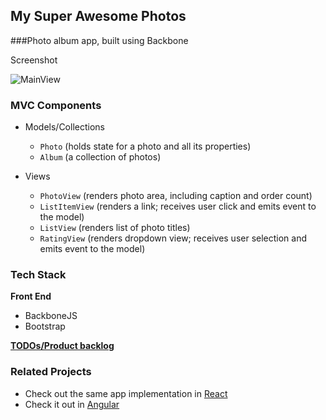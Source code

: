 ## My Super Awesome Photos

###Photo album app, built using Backbone

Screenshot

![MainView](http://i.imgur.com/JEf3mmhh.jpg)

### MVC Components

- Models/Collections
    * `Photo` (holds state for a photo and all its properties)
    * `Album` (a collection of photos)

- Views
    * `PhotoView` (renders photo area, including caption and order count)
    * `ListItemView` (renders a link; receives user click and emits event to the model)
    * `ListView` (renders list of photo titles)
    * `RatingView` (renders dropdown view; receives user selection and emits event to the model)

### Tech Stack 

**Front End**

- BackboneJS
- Bootstrap 

**[TODOs/Product backlog](https://github.com/batmanimal/photo-app-backbone/issues)**

### Related Projects

- Check out the same app implementation in [React](https://github.com/batmanimal/photo-app-react)
- Check it out in [Angular](https://github.com/batmanimal/photo-app-angular)


